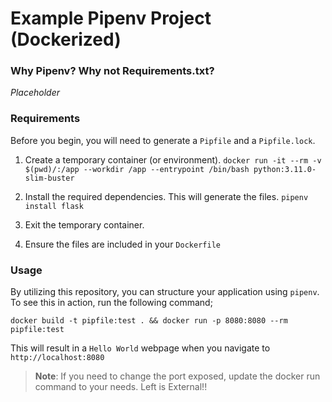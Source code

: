 # Example Pipenv Project (Dockerized)

### Why Pipenv? Why not Requirements.txt?
*Placeholder*

### Requirements
Before you begin, you will need to generate a `Pipfile` and a `Pipfile.lock`.

1. Create a temporary container (or environment).
   `docker run -it --rm -v $(pwd)/:/app --workdir /app --entrypoint /bin/bash python:3.11.0-slim-buster`

2. Install the required dependencies. This will generate the files.
   `pipenv install flask`

3. Exit the temporary container.
   
4. Ensure the files are included in your `Dockerfile`


### Usage
By utilizing this repository, you can structure your application using `pipenv`. To see this in action, run the following command;

`docker build -t pipfile:test . && docker run -p 8080:8080 --rm pipfile:test`

This will result in a `Hello World` webpage when you navigate to `http://localhost:8080`

> **Note**: If you need to change the port exposed, update the docker run command to your needs. Left is External!!